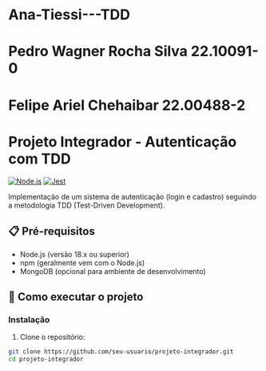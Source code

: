 # Ana-Tiessi---TDD
# Pedro Wagner Rocha Silva 22.10091-0
# Felipe Ariel Chehaibar 22.00488-2
# Projeto Integrador - Autenticação com TDD

[![Node.js](https://img.shields.io/badge/Node.js-18.x-green)](https://nodejs.org/)
[![Jest](https://img.shields.io/badge/Jest-Testing-red)](https://jestjs.io/)

Implementação de um sistema de autenticação (login e cadastro) seguindo a metodologia TDD (Test-Driven Development).

## 📋 Pré-requisitos

- Node.js (versão 18.x ou superior)
- npm (geralmente vem com o Node.js)
- MongoDB (opcional para ambiente de desenvolvimento)

## 🚀 Como executar o projeto

### Instalação

1. Clone o repositório:
```bash
git clone https://github.com/seu-usuario/projeto-integrador.git
cd projeto-integrador
